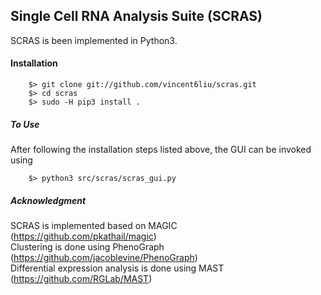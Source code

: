 Single Cell RNA Analysis Suite (SCRAS)
-------------------------------------------------------

SCRAS is been implemented in Python3.

#### Installation

        $> git clone git://github.com/vincent6liu/scras.git
        $> cd scras
        $> sudo -H pip3 install .


##### To Use
After following the installation steps listed above, the GUI can be invoked using

        $> python3 src/scras/scras_gui.py 

##### Acknowledgment
SCRAS is implemented based on MAGIC (https://github.com/pkathail/magic) <br />
Clustering is done using PhenoGraph (https://github.com/jacoblevine/PhenoGraph) <br />
Differential expression analysis is done using MAST (https://github.com/RGLab/MAST) <br />